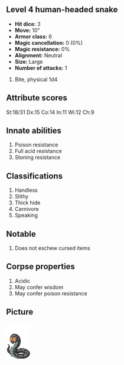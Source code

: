 ## Level 4 human-headed snake

- **Hit dice:** 3
- **Move:** 10"
- **Armor class:** 6
- **Magic cancellation:** 0 (0%)
- **Magic resistance:** 0%
- **Alignment:** Neutral
- **Size:** Large
- **Number of attacks:** 1
1. Bite, physical 1d4

## Attribute scores

St:18/31 Dx:15 Co:14 In:11 Wi:12 Ch:9

## Innate abilities

1. Poison resistance
2. Full acid resistance
3. Stoning resistance

## Classifications

1. Handless
2. Slithy
3. Thick hide
4. Carnivore
5. Speaking

## Notable

1. Does not eschew cursed items

## Corpse properties

1. Acidic
2. May confer wisdom
3. May confer poison resistance

## Picture

![Black naga hatchling](https://github.com/hyvanmielenpelit/GnollHackTileSet/blob/main/Monsters/black_naga_hatchling/black_naga_hatchling.png?raw=true)
